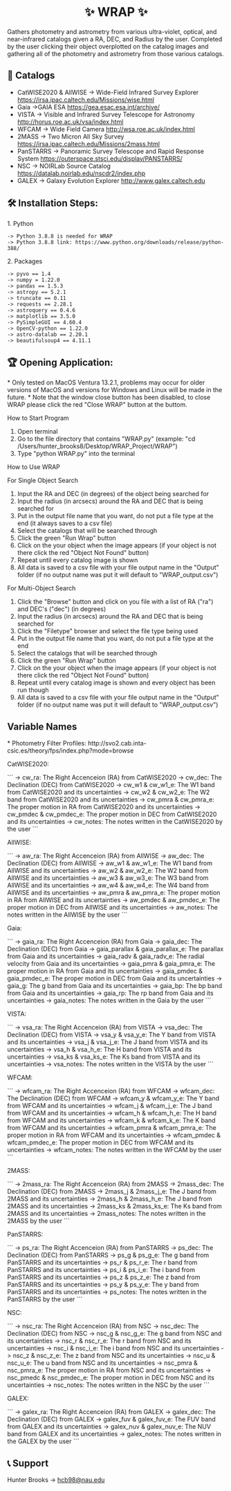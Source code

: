 <h1 align="center" id="title">✨ WRAP ✨</h1>

<p id="description">Gathers photometry and astrometry from various ultra-violet, optical, and near-infrared catalogs given a RA, DEC, and Radius by the user. Completed by the user clicking their object overplotted on the catalog images and gathering all of the photometry and astrometry from those various catalogs.</p>
  
<h2>🔭 Catalogs </h2>

*   CatWISE2020 & AllWISE -> Wide-Field Infrared Survey Explorer https://irsa.ipac.caltech.edu/Missions/wise.html
*   Gaia ->GAIA ESA https://gea.esac.esa.int/archive/
*   VISTA -> Visible and Infrared Survey Telescope for Astronomy http://horus.roe.ac.uk/vsa/index.html
*   WFCAM -> Wide Field Camera http://wsa.roe.ac.uk/index.html
*   2MASS -> Two Micron All Sky Survey https://irsa.ipac.caltech.edu/Missions/2mass.html
*   PanSTARRS -> Panoramic Survey Telescope and Rapid Response System https://outerspace.stsci.edu/display/PANSTARRS/
*   NSC -> NOIRLab Source Catalog https://datalab.noirlab.edu/nscdr2/index.php
*   GALEX -> Galaxy Evolution Explorer http://www.galex.caltech.edu

<h2>🛠️ Installation Steps:</h2>

<p>1. Python </p>

```
-> Python 3.8.8 is needed for WRAP 
-> Python 3.8.8 link: https://www.python.org/downloads/release/python-388/
```

<p>2. Packages </p>

```
-> pyvo == 1.4 
-> numpy = 1.22.0
-> pandas == 1.5.3 
-> astropy == 5.2.1
-> truncate == 0.11 
-> requests == 2.28.1 
-> astroquery == 0.4.6 
-> matplotlib == 3.5.0 
-> PySimpleGUI == 4.60.4 
-> OpenCV-python == 1.22.0 
-> astro-datalab == 2.20.1 
-> beautifulsoup4 == 4.11.1
```

<h2> 🏆 Opening Application: </h2>
*   Only tested on MacOS Ventura 13.2.1, problems may occur for older versions of MacOS and versions for Windows and Linux will be made in the future. 
*   Note that the window close button has been disabled, to close WRAP please click the red "Close WRAP" button at the buttom. 

<p> How to Start Program </p>

1) Open terminal 
2) Go to the file directory that contains "WRAP.py" (example: "cd /Users/hunter_brooks8/Desktop/WRAP_Project/WRAP")
3) Type "python WRAP.py" into the terminal

<p> How to Use WRAP </p>

<pp> For Single Object Search </pp>
1) Input the RA and DEC (in degrees) of the object being searched for
2) Input the radius (in arcsecs) around the RA and DEC that is being searched for
3) Put in the output file name that you want, do not put a file type at the end (it always saves to a csv file)
4) Select the catalogs that will be searched through
5) Click the green "Run Wrap" button
6) Click on the your object when the image appears (if your object is not there click the red "Object Not Found" button)
7) Repeat until every catalog image is shown
8) All data is saved to a csv file with your file output name in the "Output" folder (if no output name was put it will default to "WRAP_output.csv")

<pp> For Multi-Object Search </pp>
1) Click the "Browse" button and click on you file with a list of RA ("ra") and DEC's ("dec") (in degrees)
2) Input the radius (in arcsecs) around the RA and DEC that is being searched for
3) Click the "Filetype" browser and select the file type being used
4) Put in the output file name that you want, do not put a file type at the end
5) Select the catalogs that will be searched through
6) Click the green "Run Wrap" button
7) Click on the your object when the image appears (if your object is not there click the red "Object Not Found" button)
8) Repeat until every catalog image is shown and every object has been run though
9) All data is saved to a csv file with your file output name in the "Output" folder (if no output name was put it will default to "WRAP_output.csv")


<h2> Variable Names </h2> 
*   Photometry Filter Profiles: http://svo2.cab.inta-csic.es/theory/fps/index.php?mode=browse

 <p> CatWISE2020: </p>
```
-> cw_ra: The Right Accenceion (RA) from CatWISE2020 
-> cw_dec: The Declination (DEC) from CatWISE2020 
-> cw_w1 & cw_w1_e: The W1 band from CatWISE2020 and its uncertainties 
-> cw_w2 & cw_w2_e: The W2 band from CatWISE2020 and its uncertainties 
-> cw_pmra & cw_pmra_e: The proper motion in RA from CatWISE2020 and its uncertainties 
-> cw_pmdec & cw_pmdec_e: The proper motion in DEC from CatWISE2020 and its uncertainties 
-> cw_notes: The notes written in the CatWISE2020 by the user
```
 <p> AllWISE: </p>
 ```
-> aw_ra: The Right Accenceion (RA) from AllWISE
-> aw_dec: The Declination (DEC) from AllWISE
-> aw_w1 & aw_w1_e: The W1 band from AllWISE and its uncertainties
-> aw_w2 & aw_w2_e: The W2 band from AllWISE and its uncertainties
-> aw_w3 & aw_w3_e: The W3 band from AllWISE and its uncertainties
-> aw_w4 & aw_w4_e: The W4 band from AllWISE and its uncertainties
-> aw_pmra & aw_pmra_e: The proper motion in RA from AllWISE and its uncertainties
-> aw_pmdec & aw_pmdec_e: The proper motion in DEC from AllWISE and its uncertainties
-> aw_notes: The notes written in the AllWISE by the user
```
 <p> Gaia: </p>
 ```
-> gaia_ra: The Right Accenceion (RA) from Gaia
-> gaia_dec: The Declination (DEC) from Gaia
-> gaia_parallax & gaia_parallax_e: The parallax from Gaia and its uncertainties
-> gaia_radv & gaia_radv_e: The radial velocity from Gaia and its uncertainties
-> gaia_pmra & gaia_pmra_e: The proper motion in RA from Gaia and its uncertainties
-> gaia_pmdec & gaia_pmdec_e: The proper motion in DEC from Gaia and its uncertainties
-> gaia_g: The g band from Gaia and its uncertainties
-> gaia_bp: The bp band from Gaia and its uncertainties
-> gaia_rp: The rp band from Gaia and its uncertainties
-> gaia_notes: The notes written in the Gaia by the user
```
 <p> VISTA: </p>
 ```
-> vsa_ra: The Right Accenceion (RA) from VISTA
-> vsa_dec: The Declination (DEC) from VISTA
-> vsa_y & vsa_y_e: The Y band from VISTA and its uncertainties
-> vsa_j & vsa_j_e: The J band from VISTA and its uncertainties
-> vsa_h & vsa_h_e: The H band from VISTA and its uncertainties
-> vsa_ks & vsa_ks_e: The Ks band from VISTA and its uncertainties
-> vsa_notes: The notes written in the VISTA by the user
```
 <p> WFCAM: </p>
 ```
-> wfcam_ra: The Right Accenceion (RA) from WFCAM
-> wfcam_dec: The Declination (DEC) from WFCAM
-> wfcam_y & wfcam_y_e: The Y band from WFCAM and its uncertainties
-> wfcam_j & wfcam_j_e: The J band from WFCAM and its uncertainties
-> wfcam_h & wfcam_h_e: The H band from WFCAM and its uncertainties
-> wfcam_k & wfcam_k_e: The K band from WFCAM and its uncertainties
-> wfcam_pmra & wfcam_pmra_e: The proper motion in RA from WFCAM and its uncertainties
-> wfcam_pmdec & wfcam_pmdec_e: The proper motion in DEC from WFCAM and its uncertainties
-> wfcam_notes: The notes written in the WFCAM by the user
```
 <p> 2MASS: </p>
 ```
-> 2mass_ra: The Right Accenceion (RA) from 2MASS
-> 2mass_dec: The Declination (DEC) from 2MASS
-> 2mass_j & 2mass_j_e: The J band from 2MASS and its uncertainties
-> 2mass_h & 2mass_h_e: The J band from 2MASS and its uncertainties
-> 2mass_ks & 2mass_ks_e: The Ks band from 2MASS and its uncertainties
-> 2mass_notes: The notes written in the 2MASS by the user
```
 <p> PanSTARRS: </p>
 ```
-> ps_ra: The Right Accenceion (RA) from PanSTARRS
-> ps_dec: The Declination (DEC) from PanSTARRS
-> ps_g & ps_g_e: The g band from PanSTARRS and its uncertainties
-> ps_r & ps_r_e: The r band from PanSTARRS and its uncertainties
-> ps_i & ps_i_e: The i band from PanSTARRS and its uncertainties
-> ps_z & ps_z_e: The z band from PanSTARRS and its uncertainties
-> ps_y & ps_y_e: The y band from PanSTARRS and its uncertainties
-> ps_notes: The notes written in the PanSTARRS by the user
```
 <p> NSC: </p>
 ```
-> nsc_ra: The Right Accenceion (RA) from NSC
-> nsc_dec: The Declination (DEC) from NSC
-> nsc_g & nsc_g_e: The g band from NSC and its uncertainties
-> nsc_r & nsc_r_e: The r band from NSC and its uncertainties
-> nsc_i & nsc_i_e: The i band from NSC and its uncertainties
-> nsc_z & nsc_z_e: The z band from NSC and its uncertainties
-> nsc_u & nsc_u_e: The u band from NSC and its uncertainties
-> nsc_pmra & nsc_pmra_e: The proper motion in RA from NSC and its uncertainties
-> nsc_pmedc & nsc_pmdec_e: The proper motion in DEC from NSC and its uncertainties
-> nsc_notes: The notes written in the NSC by the user
```
 <p> GALEX: </p>
 ```
-> galex_ra: The Right Accenceion (RA) from GALEX
-> galex_dec: The Declination (DEC) from GALEX
-> galex_fuv & galex_fuv_e: The FUV band from GALEX and its uncertainties
-> galex_nuv & galex_nuv_e: The NUV band from GALEX and its uncertainties
-> galex_notes: The notes written in the GALEX by the user
```
<h2> 📞 Support </h2>

Hunter Brooks -> hcb98@nau.edu